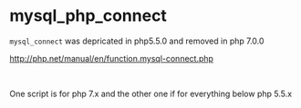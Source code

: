 # mysql_php_connect



`mysql_connect` was depricated in php5.5.0 and removed in php 7.0.0


http://php.net/manual/en/function.mysql-connect.php
<br />

<br />

One script is for php 7.x  and the other one if for everything below php 5.5.x
